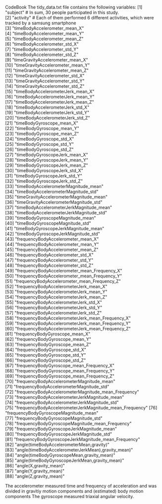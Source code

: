 CodeBook
The tidy_data.txt file contains the following variables:
 [1] "subject"                           # In sum, 30 people participated in this study.                    
 [2] "activity"                          # Each of them performed 6 different activities, which were tracked by a samsung smartphone                    
 [3] "timeBodyAccelerometer_mean_X"                         
 [4] "timeBodyAccelerometer_mean_Y"                          
 [5] "timeBodyAccelerometer_mean_Z"                          
 [6] "timeBodyAccelerometer_std_X"                           
 [7] "timeBodyAccelerometer_std_Y"                           
 [8] "timeBodyAccelerometer_std_Z"                           
 [9] "timeGravityAccelerometer_mean_X"                     
[10] "timeGravityAccelerometer_mean_Y"                       
[11] "timeGravityAccelerometer_mean_Z"                       
[12] "timeGravityAccelerometer_std_X"                        
[13] "timeGravityAccelerometer_std_Y"                        
[14] "timeGravityAccelerometer_std_Z"                        
[15] "timeBodyAccelerometerJerk_mean_X"                      
[16] "timeBodyAccelerometerJerk_mean_Y"                      
[17] "timeBodyAccelerometerJerk_mean_Z"                      
[18] "timeBodyAccelerometerJerk_std_X"                       
[19] "timeBodyAccelerometerJerk_std_Y"                       
[20] "timeBodyAccelerometerJerk_std_Z"                       
[21] "timeBodyGyroscope_mean_X"                              
[22] "timeBodyGyroscope_mean_Y"                              
[23] "timeBodyGyroscope_mean_Z"                              
[24] "timeBodyGyroscope_std_X"                               
[25] "timeBodyGyroscope_std_Y"                               
[26] "timeBodyGyroscope_std_Z"                               
[27] "timeBodyGyroscopeJerk_mean_X"                          
[28] "timeBodyGyroscopeJerk_mean_Y"                          
[29] "timeBodyGyroscopeJerk_mean_Z"                          
[30] "timeBodyGyroscopeJerk_std_X"                           
[31] "timeBodyGyroscopeJerk_std_Y"                           
[32] "timeBodyGyroscopeJerk_std_Z"                           
[33] "timeBodyAccelerometerMagnitude_mean"                   
[34] "timeBodyAccelerometerMagnitude_std"                    
[35] "timeGravityAccelerometerMagnitude_mean"                
[36] "timeGravityAccelerometerMagnitude_std"                 
[37] "timeBodyAccelerometerJerkMagnitude_mean"               
[38] "timeBodyAccelerometerJerkMagnitude_std"                
[39] "timeBodyGyroscopeMagnitude_mean"                       
[40] "timeBodyGyroscopeMagnitude_std"                        
[41] "timeBodyGyroscopeJerkMagnitude_mean"                   
[42] "timeBodyGyroscopeJerkMagnitude_std"                    
[43] "frequencyBodyAccelerometer_mean_X"                     
[44] "frequencyBodyAccelerometer_mean_Y"                     
[45] "frequencyBodyAccelerometer_mean_Z"                     
[46] "frequencyBodyAccelerometer_std_X"                      
[47] "frequencyBodyAccelerometer_std_Y"                      
[48] "frequencyBodyAccelerometer_std_Z"                      
[49] "frequencyBodyAccelerometer_mean_Frequency_X"           
[50] "frequencyBodyAccelerometer_mean_Frequency_Y"           
[51] "frequencyBodyAccelerometer_mean_Frequency_Z"           
[52] "frequencyBodyAccelerometerJerk_mean_X"                 
[53] "frequencyBodyAccelerometerJerk_mean_Y"                 
[54] "frequencyBodyAccelerometerJerk_mean_Z"                 
[55] "frequencyBodyAccelerometerJerk_std_X"                  
[56] "frequencyBodyAccelerometerJerk_std_Y"                  
[57] "frequencyBodyAccelerometerJerk_std_Z"                  
[58] "frequencyBodyAccelerometerJerk_mean_Frequency_X"       
[59] "frequencyBodyAccelerometerJerk_mean_Frequency_Y"       
[60] "frequencyBodyAccelerometerJerk_mean_Frequency_Z"       
[61] "frequencyBodyGyroscope_mean_X"                         
[62] "frequencyBodyGyroscope_mean_Y"                         
[63] "frequencyBodyGyroscope_mean_Z"                         
[64] "frequencyBodyGyroscope_std_X"                          
[65] "frequencyBodyGyroscope_std_Y"                          
[66] "frequencyBodyGyroscope_std_Z"                          
[67] "frequencyBodyGyroscope_mean_Frequency_X"               
[68] "frequencyBodyGyroscope_mean_Frequency_Y"               
[69] "frequencyBodyGyroscope_mean_Frequency_Z"               
[70] "frequencyBodyAccelerometerMagnitude_mean"              
[71] "frequencyBodyAccelerometerMagnitude_std"               
[72] "frequencyBodyAccelerometerMagnitude_mean_Frequency"    
[73] "frequencyBodyAccelerometerJerkMagnitude_mean"          
[74] "frequencyBodyAccelerometerJerkMagnitude_std"           
[75] "frequencyBodyAccelerometerJerkMagnitude_mean_Frequency"
[76] "frequencyBodyGyroscopeMagnitude_mean"                  
[77] "frequencyBodyGyroscopeMagnitude_std"                   
[78] "frequencyBodyGyroscopeMagnitude_mean_Frequency"        
[79] "frequencyBodyGyroscopeJerkMagnitude_mean"              
[80] "frequencyBodyGyroscopeJerkMagnitude_std"               
[81] "frequencyBodyGyroscopeJerkMagnitude_mean_Frequency"    
[82] "angle(timeBodyAccelerometerMean,gravity)"              
[83] "angle(timeBodyAccelerometerJerkMean),gravity_mean)"    
[84] "angle(timeBodyGyroscopeMean,gravity_mean)"             
[85] "angle(timeBodyGyroscopeJerkMean,gravity_mean)"         
[86] "angle(X,gravity_mean)"                                 
[87] "angle(Y,gravity_mean)"                                 
[88] "angle(Z,gravity_mean)"     


The accelerometer measured time and frequency of acceleration and was divided in gravitiy motion components and (estimated) body motion components
The gyroscope measured triaxial angular velocity.
